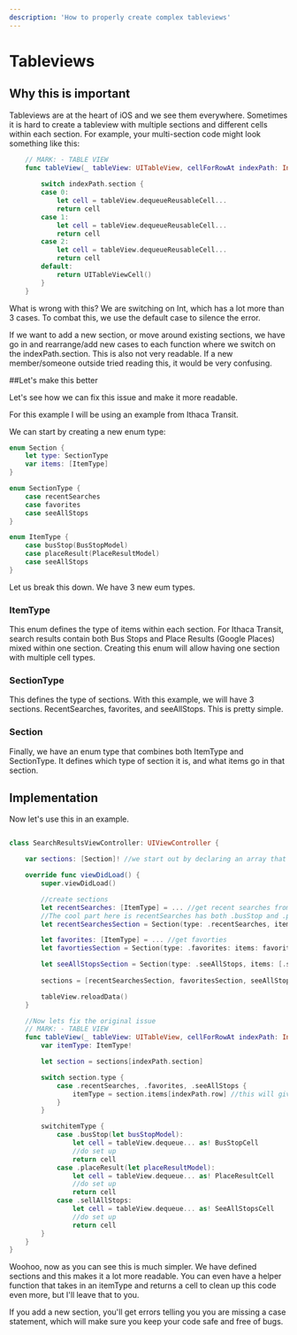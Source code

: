 ```yaml
---
description: 'How to properly create complex tableviews'
---
```


# Tableviews


## Why this is important
Tableviews are at the heart of iOS and we see them everywhere. Sometimes it is hard to create a tableview with multiple sections and different cells within each section. For example, your multi-section code might look something like this:

```swift
    // MARK: - TABLE VIEW
    func tableView(_ tableView: UITableView, cellForRowAt indexPath: IndexPath) -> UITableViewCell {
        
        switch indexPath.section {
        case 0:
            let cell = tableView.dequeueReusableCell...
            return cell
        case 1:
            let cell = tableView.dequeueReusableCell...
            return cell
        case 2:
            let cell = tableView.dequeueReusableCell...
            return cell
        default:
            return UITableViewCell()
        }
    }
```

What is wrong with this?
We are switching on Int, which has a lot more than 3 cases. To combat this, we use the default case to silence the error.

If we want to add a new section, or move around existing sections, we have go in and rearrange/add new cases to each function where we switch on the indexPath.section. This is also not very readable. If a new member/someone outside tried reading this, it would be very confusing.

##Let's make this better

Let's see how we can fix this issue and make it more readable.

For this example I will be using an example from Ithaca Transit.

We can start by creating a new enum type:

```swift
enum Section {
    let type: SectionType
    var items: [ItemType]
}

enum SectionType {
    case recentSearches
    case favorites
    case seeAllStops
}

enum ItemType {
    case busStop(BusStopModel)
    case placeResult(PlaceResultModel)
    case seeAllStops
}
```
Let us break this down.
We have 3 new eum types.

### ItemType
This enum defines the type of items within each section. For Ithaca Transit, search results contain both Bus Stops and Place Results (Google Places) mixed within one section. Creating this enum will allow having one section with multiple cell types.

### SectionType
This defines the type of sections. With this example, we will have 3 sections. RecentSearches, favorites, and seeAllStops. This is pretty simple.

### Section
Finally, we have an enum type that combines both ItemType and SectionType. It defines which type of section it is, and what items go in that section.

## Implementation

Now let's use this in an example.

```swift

class SearchResultsViewController: UIViewController {

    var sections: [Section]! //we start out by declaring an array that will hold all of our sections

    override func viewDidLoad() {
        super.viewDidLoad()

        //create sections
        let recentSearches: [ItemType] = ... //get recent searches from network request or userdefaults etc. We also need to make sure we convert them into ItemType. This is pretty self explanatory.
        //The cool part here is recentSearches has both .busStop and .placeResult types.
        let recentSearchesSection = Section(type: .recentSearches, items: recentSearches)

        let favorites: [ItemType] = ... //get favorties
        let favortiesSection = Section(type: .favorites: items: favorites)

        let seeAllStopsSection = Section(type: .seeAllStops, items: [.seeAllStops])
        
        sections = [recentSearchesSection, favoritesSection, seeAllStopsSection]

        tableView.reloadData()
    }

    //Now lets fix the original issue
    // MARK: - TABLE VIEW
    func tableView(_ tableView: UITableView, cellForRowAt indexPath: IndexPath) -> UITableViewCell {
        var itemType: ItemType!

        let section = sections[indexPath.section]

        switch section.type {
            case .recentSearches, .favorites, .seeAllStops {
                itemType = section.items[indexPath.row] //this will give us the itemType for this specific cell
            }
        }

        switchitemType {
            case .busStop(let busStopModel):
                let cell = tableView.dequeue... as! BusStopCell
                //do set up
                return cell
            case .placeResult(let placeResultModel):
                let cell = tableView.dequeue... as! PlaceResultCell
                //do set up
                return cell
            case .sellAllStops:
                let cell = tableView.dequeue... as! SeeAllStopsCell
                //do set up
                return cell
        }
    }
}
```
Woohoo, now as you can see this is much simpler. We have defined sections and this makes it a lot more readable. You can even have a helper function that takes in an itemType and returns a cell to clean up this code even more, but I'll leave that to you. 

If you add a new section, you'll get errors telling you you are missing a case statement, which will make sure you keep your code safe and free of bugs.
